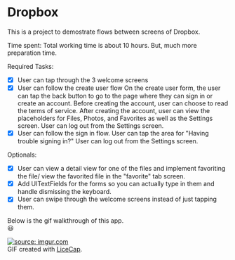 # Dropbox
This is a project to demostrate flows between screens of Dropbox.

Time spent: Total working time is about 10 hours. But, much more preparation time.

Required Tasks:
* [x] User can tap through the 3 welcome screens
* [x] User can follow the create user flow
  On the create user form, the user can tap the back button to go to the page where they can sign in or create an account.
  Before creating the account, user can choose to read the terms of service.
  After creating the account, user can view the placeholders for Files, Photos, and Favorites as well as the Settings screen.
  User can log out from the Settings screen.
* [x] User can follow the sign in flow.
  User can tap the area for "Having trouble signing in?"
  User can log out from the Settings screen.
  
Optionals:
* [x] User can view a detail view for one of the files and implement favoriting the file/ view the favorited file in the "favorite" tab screen.
* [x] Add UITextFields for the forms so you can actually type in them and handle dismissing the keyboard.
* [x] User can swipe through the welcome screens instead of just tapping them.

Below is the gif walkthrough of this app.<br> :smiley:

<a href="http://imgur.com/xO5l8e9"><img src="http://imgur.com/xO5l8e9.gif" title="source: imgur.com" /></a>
<br>
GIF created with [LiceCap](http://www.cockos.com/licecap/).
